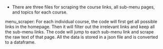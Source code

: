 - There are three files for scraping the course links, all sub-menu pages, and topics for each course. 

menu_scraper:
For each individual course, the code will first get all possible links in the homepage. Then it will filter out the irrelevant links and keep all the sub-menu links. The code will jump to each sub-menu link and scrape the raw text of that page. All the data is stored in a json file and is converted to a dataframe. 

